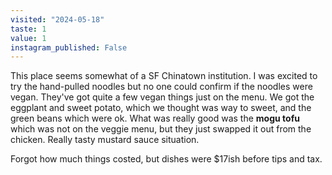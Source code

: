```yaml
---
visited: "2024-05-18"
taste: 1
value: 1
instagram_published: False
---
```


This place seems somewhat of a SF Chinatown institution. I was excited to try the hand-pulled noodles but no one could confirm if the noodles were vegan. They've got quite a few vegan things just on the menu. We got the eggplant and sweet potato, which we thought was way to sweet, and the green beans which were ok. What was really good was the **mogu tofu** which was not on the veggie menu, but they just swapped it out from the chicken. Really tasty mustard sauce situation.

Forgot how much things costed, but dishes were $17ish before tips and tax.
